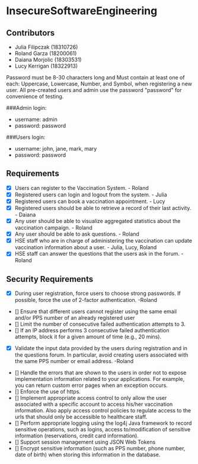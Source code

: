 # InsecureSoftwareEngineering

## Contributors
 - Julia Filipczak (18310726)
 - Roland Garza (18200061)
 - Daiana Morjolic (18303531)
 - Lucy Kerrigan (18322913)


Password must be 8-30 characters long and Must contain at least one of each: Uppercase, Lowercase, Number, and Symbol,
when registering a new user. All pre-created users and admin use the password "password" for convenience of testing.

###Admin login:
- username: admin
- password: password

###Users login:
- username: john, jane, mark, mary
- password: password

## Requirements
- [x] Users can register to the Vaccination System. - Roland
- [x] Registered users  can login and logout from the system. - Julia
- [x] Registered users can book a vaccination appointment. - Lucy
- [x] Registered users should be able to retrieve a record of their last activity. - Daiana
- [x] Any user should be able to visualize aggregated statistics about the vaccination campaign. - Roland
- [x] Any user should be able to ask questions. - Roland
- [x] HSE staff who are in charge of administering the vaccination can update vaccination information about a user. - Julia, Lucy, Roland 
- [x] HSE staff can answer the questions that the users ask in the forum. - Roland

## Security Requirements
- [x] During user registration, force users to choose strong passwords. If possible, force the use of 2-factor authentication. -Roland
- [] Ensure that different users cannot register using the same email and/or PPS number of an already registered user
- [] Limit the number of consecutive failed authentication attempts to 3.
- [] If an IP address performs 3 consecutive failed authentication attempts, block it for a given amount of time (e.g., 20 mins).
- [x] Validate the input data provided by the users during registration and in the questions forum. In particular, avoid creating users associated with the same PPS number or email address. -Roland
- [] Handle the errors that are shown to the users in order not to expose implementation information related to your applications. For example, you can return custom error pages when an exception occurs.
- [] Enforce the use of https.
- [] Implement appropriate access control to only allow the user associated with a specific account to access his/her vaccination information. Also apply access control policies to regulate access to the urls that should only be accessible to healthcare staff.
- [] Perform appropriate logging using the log4j Java framework to record sensitive operations, such as logins, access to/modification of sensitive information (reservations, credit card information).
- [] Support session management using JSON Web Tokens
- [] Encrypt sensitive information (such as PPS number, phone number, date of birth) when storing this information in the database.

